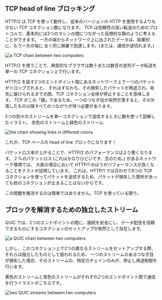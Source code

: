 ## TCP head of line ブロッキング

HTTP/2 は TCP を使って動作し、従来のバージョンの HTTP を使用するよりも少ない TCP コネクション数になります。
TCP は信頼性の高い転送のためのプロトコルで、基本的には2つのマシンの間につながった仮想的な鎖のように考えることができます。
一方の端からネットワーク上に出されたデータは、結果的に、もう一方の端に	全く同じ順番で到達します。(または、通信が途切れます。)

![a TCP chain between two computers](../images/tcp-chain.png)

HTTP/2 を使うことで、典型的なブラウザは数十または数百の並列データ転送を単一の TCP コネクション上で行います。

HTTP/2 を話す2つのエンドポイント間にあるネットワーク上で一つのパケットがドロップされると、
それはすなわち、その損失したパケットが再送され、宛先に届けられるまでの間、TCP コネクション全体が停止することを意味します。
TCP がこの「鎖」であるため、一つのつなぎ目が突然欠落すると、その欠落したもの以降すべてのつながりが待つ必要があります。

2つの別々のストリームを単一コネクションで送信するときに鎖を使って図解したイラスト。
赤色のストリームと緑色のストリーム:

![the chain showing links in different colors](../images/tcp-chain-streams.png)


これが、TCP ベースの head of line ブロックになります！

パケットロス率が上がることで、HTTP/2 のパフォーマンスはより悪くなります。
2 %のパケットロス (これはかなりひどいです、念のため。) があるネットワーク環境では、
大抵の場合において HTTP/1 のほうがパフォーマンスが良くなることをテストが証明しています。
これは、HTTP/1 では合わせて6つの TCP コネクションを使ってパケットを送信するため、パケットが損失した箇所があっても他のコネクションが止まることはないからです。

この問題を解消するのは簡単ではありません。TCP を使っている限り。

## ブロックを解消するための独立したストリーム

QUIC では、2つのエンドポイントの間に、接続を安全にし、データ配信を信頼できるものにするコネクションのセットアップが依然として存在します。

![a QUIC chain between two computers](../images/tcp-chain.png)

しかし、このコネクション上で2つの異なるストリームをセットアップする際、それらは独立したものとして扱われるため、
一つのストリームのあるつなぎ目が損失した場合、そのストリームの、特定のチェインのみが、停止し再送制御を行います。

黄色のストリームと青色のストリームがそれぞれ2つのエンドポイント間で通信を行うイラストがこちらです。

![two QUIC streams between two computers](../images/quic-chain-streams.png)
